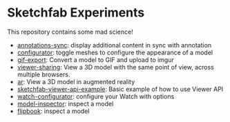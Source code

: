 # Sketchfab Experiments

This repository contains some mad science!

* [annotations-sync](./annotations-sync): display additional content in sync with annotation
* [configurator](./configurator): toggle meshes to configure the appearance of a model
* [gif-export](./gif-export): Convert a model to GIF and upload to imgur
* [viewer-sharing](./viewer-sharing): View a 3D model with the same point of view, across multiple browsers.
* [ar](./ar): View a 3D model in augmented reality
* [sketchfab-viewer-api-example](./sketchfab-viewer-api-example): Basic example of how to use Viewer API
* [watch-configurator](./watch-configurator): configure your Watch with options
* [model-inspector](./model-inspector): inspect a model
* [flipbook](./flipbook): inspect a model
